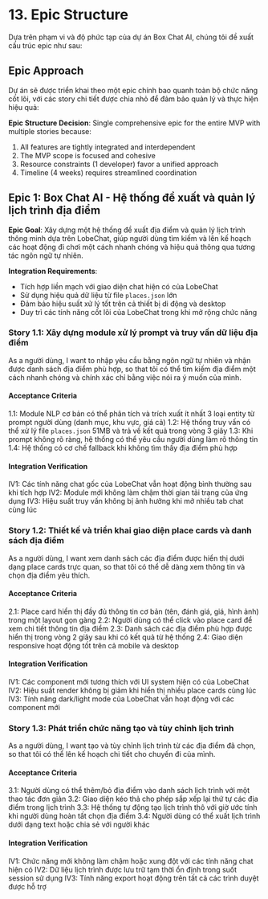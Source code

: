 # 13. Epic Structure

Dựa trên phạm vi và độ phức tạp của dự án Box Chat AI, chúng tôi đề xuất cấu trúc epic như sau:

## Epic Approach
Dự án sẽ được triển khai theo một epic chính bao quanh toàn bộ chức năng cốt lõi, với các story chi tiết được chia nhỏ để đảm bảo quản lý và thực hiện hiệu quả:

**Epic Structure Decision**: Single comprehensive epic for the entire MVP with multiple stories because:
1. All features are tightly integrated and interdependent
2. The MVP scope is focused and cohesive
3. Resource constraints (1 developer) favor a unified approach
4. Timeline (4 weeks) requires streamlined coordination

## Epic 1: Box Chat AI - Hệ thống đề xuất và quản lý lịch trình địa điểm

**Epic Goal**: Xây dựng một hệ thống đề xuất địa điểm và quản lý lịch trình thông minh dựa trên LobeChat, giúp người dùng tìm kiếm và lên kế hoạch các hoạt động đi chơi một cách nhanh chóng và hiệu quả thông qua tương tác ngôn ngữ tự nhiên.

**Integration Requirements**: 
- Tích hợp liền mạch với giao diện chat hiện có của LobeChat
- Sử dụng hiệu quả dữ liệu từ file `places.json` lớn
- Đảm bảo hiệu suất xử lý tốt trên cả thiết bị di động và desktop
- Duy trì các tính năng cốt lõi của LobeChat trong khi mở rộng chức năng

### Story 1.1: Xây dựng module xử lý prompt và truy vấn dữ liệu địa điểm
As a người dùng,
I want to nhập yêu cầu bằng ngôn ngữ tự nhiên và nhận được danh sách địa điểm phù hợp,
so that tôi có thể tìm kiếm địa điểm một cách nhanh chóng và chính xác chỉ bằng việc nói ra ý muốn của mình.

#### Acceptance Criteria
1.1: Module NLP cơ bản có thể phân tích và trích xuất ít nhất 3 loại entity từ prompt người dùng (danh mục, khu vực, giá cả)
1.2: Hệ thống truy vấn có thể xử lý file `places.json` 51MB và trả về kết quả trong vòng 3 giây
1.3: Khi prompt không rõ ràng, hệ thống có thể yêu cầu người dùng làm rõ thông tin
1.4: Hệ thống có cơ chế fallback khi không tìm thấy địa điểm phù hợp

#### Integration Verification
IV1: Các tính năng chat gốc của LobeChat vẫn hoạt động bình thường sau khi tích hợp
IV2: Module mới không làm chậm thời gian tải trang của ứng dụng
IV3: Hiệu suất truy vấn không bị ảnh hưởng khi mở nhiều tab chat cùng lúc

### Story 1.2: Thiết kế và triển khai giao diện place cards và danh sách địa điểm
As a người dùng,
I want xem danh sách các địa điểm được hiển thị dưới dạng place cards trực quan,
so that tôi có thể dễ dàng xem thông tin và chọn địa điểm yêu thích.

#### Acceptance Criteria
2.1: Place card hiển thị đầy đủ thông tin cơ bản (tên, đánh giá, giá, hình ảnh) trong một layout gọn gàng
2.2: Người dùng có thể click vào place card để xem chi tiết thông tin địa điểm
2.3: Danh sách các địa điểm phù hợp được hiển thị trong vòng 2 giây sau khi có kết quả từ hệ thống
2.4: Giao diện responsive hoạt động tốt trên cả mobile và desktop

#### Integration Verification
IV1: Các component mới tương thích với UI system hiện có của LobeChat
IV2: Hiệu suất render không bị giảm khi hiển thị nhiều place cards cùng lúc
IV3: Tính năng dark/light mode của LobeChat vẫn hoạt động với các component mới

### Story 1.3: Phát triển chức năng tạo và tùy chỉnh lịch trình
As a người dùng,
I want tạo và tùy chỉnh lịch trình từ các địa điểm đã chọn,
so that tôi có thể lên kế hoạch chi tiết cho chuyến đi của mình.

#### Acceptance Criteria
3.1: Người dùng có thể thêm/bỏ địa điểm vào danh sách lịch trình với một thao tác đơn giản
3.2: Giao diện kéo thả cho phép sắp xếp lại thứ tự các địa điểm trong lịch trình
3.3: Hệ thống tự động tạo lịch trình thô với giờ ước tính khi người dùng hoàn tất chọn địa điểm
3.4: Người dùng có thể xuất lịch trình dưới dạng text hoặc chia sẻ với người khác

#### Integration Verification
IV1: Chức năng mới không làm chậm hoặc xung đột với các tính năng chat hiện có
IV2: Dữ liệu lịch trình được lưu trữ tạm thời ổn định trong suốt session sử dụng
IV3: Tính năng export hoạt động trên tất cả các trình duyệt được hỗ trợ
